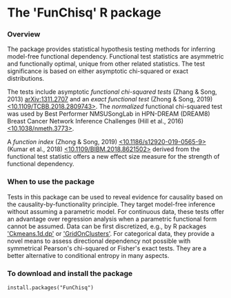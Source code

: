 The 'FunChisq' R package
===============================

### Overview

The package provides statistical hypothesis testing methods for inferring model-free functional dependency. Functional test statistics are asymmetric and functionally optimal, unique from other related statistics. The test significance is based on either asymptotic chi-squared or exact distributions.

The tests include asymptotic *functional chi-squared tests* (Zhang & Song, 2013) [<arXiv:1311.2707>](https://arxiv.org/pdf/1311.2707v3.pdf) and an *exact functional test* (Zhong & Song, 2019) [<10.1109/TCBB.2018.2809743>](https://doi.org/10.1109/TCBB.2018.2809743). The *normalized* functional chi-squared test was used by Best Performer NMSUSongLab in HPN-DREAM (DREAM8) Breast Cancer Network Inference Challenges (Hill et al., 2016) [<10.1038/nmeth.3773>](https://doi.org/10.1038/nmeth.3773). 

A *function index* (Zhong & Song, 2019) [<10.1186/s12920-019-0565-9>](https://doi.org/10.1186/s12920-019-0565-9) (Kumar et al., 2018) [<10.1109/BIBM.2018.8621502>](https://doi.org/10.1109/BIBM.2018.8621502) derived from the functional test statistic offers a new effect size measure for the strength of functional dependency.

### When to use the package

Tests in this package can be used to reveal evidence for causality based on the causality-by-functionality principle. They target model-free inference without assuming a parametric model. For continuous data, these tests offer an advantage over regression analysis when a parametric functional form cannot be assumed. Data can be first discretized, e.g., by R packages ['Ckmeans.1d.dp'](https://cran.r-project.org/package=Ckmeans.1d.dp) or ['GridOnClusters'](https://cran.r-project.org/package=GridOnClusters). For categorical data, they provide a novel means to assess directional dependency not possible with symmetrical Pearson's chi-squared or Fisher's exact tests. They are a better alternative to conditional entropy in many aspects.

### To download and install the package

```{r}
install.packages("FunChisq")
```
